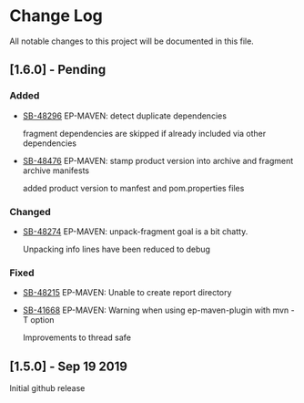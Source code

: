 # Change Log
All notable changes to this project will be documented in this file.

## [1.6.0] - Pending

### Added

- [SB-48296](https://jira.tibco.com/browse/SB-48296) EP-MAVEN: detect duplicate dependencies

  fragment dependencies are skipped if already included via other dependencies

- [SB-48476](https://jira.tibco.com/browse/SB-48476) EP-MAVEN: stamp product version into archive and fragment archive manifests

  added product version to manfest and pom.properties files

### Changed

- [SB-48274](https://jira.tibco.com/browse/SB-48274) EP-MAVEN: unpack-fragment goal is a bit chatty.

  Unpacking info lines have been reduced to debug

### Fixed

- [SB-48215](https://jira.tibco.com/browse/SB-48215) EP-MAVEN: Unable to create report directory
- [SB-41668](https://jira.tibco.com/browse/SB-41668) EP-MAVEN: Warning when using ep-maven-plugin with mvn -T option

  Improvements to thread safe

## [1.5.0] - Sep 19 2019

Initial github release

